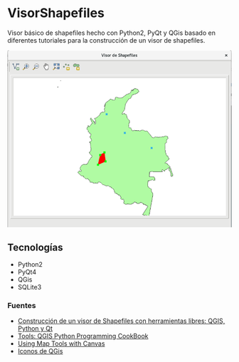 # VisorShapefiles

Visor básico de shapefiles hecho con Python2, PyQt y QGis basado en diferentes tutoriales para la construcción de un visor de shapefiles.

![Captura de pantalla](https://raw.githubusercontent.com/cbdavide/visor-shapefiles/bacfd9afc1f677868e3603e04cfa8fcb157d4933/images/screenshoot.png)

## Tecnologías
- Python2
- PyQt4
- QGis
- SQLite3

### Fuentes
- [Construcción de un visor de Shapefiles con herramientas libres: QGIS, Python y Qt](http://geotux.tuxfamily.org/index.php/geo-blogs/item/199-construccion-de-un-visor-de-shapefiles-con-herramientas-libres-qgis-python-y-qt)
- [Tools: QGIS Python Programming CookBook](https://www.gislounge.com/tools-qgis-python-programming-cookbook/)
- [Using Map Tools with Canvas](http://docs.qgis.org/testing/en/docs/pyqgis_developer_cookbook/canvas.html#using-map-tools-with-canvas)
- [Iconos de QGis](https://github.com/qgis/QGIS/tree/master/images/themes/default)
